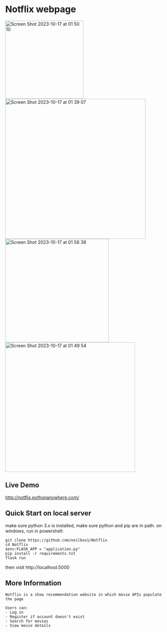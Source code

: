 # Notflix webpage

<img width="247" alt="Screen Shot 2023-10-17 at 01 50 10" src="https://github.com/fanghua9853/Notflix/assets/42789126/4a1b7be8-8c63-4e85-a7e0-a6f5ad8fa0d4">
<img width="443" alt="Screen Shot 2023-10-17 at 01 39 07" src="https://github.com/fanghua9853/Notflix/assets/42789126/b4457fb5-1853-4246-ae61-6815ba6548d7">
<img width="327" alt="Screen Shot 2023-10-17 at 01 58 38" src="https://github.com/fanghua9853/Notflix/assets/42789126/85fad1e0-4d3c-426a-aaf6-2fe8d3ee8f8e">
<img width="410" alt="Screen Shot 2023-10-17 at 01 49 54" src="https://github.com/fanghua9853/Notflix/assets/42789126/3be681f9-799c-4f02-b747-3453d4c3ac2c">


## Live Demo 

http://notflix.pythonanywhere.com/

## Quick Start on local server
make sure python 3.x is installed, make sure python and pip are in path.
on windows, run in powershell:
```
git clone https://github.com/neilbox1/Notflix
cd Notflix
$env:FLASK_APP = "application.py"
pip install -r requirements.txt
flask run

```
then visit http://localhost:5000

## More Information
```
Notflix is a show recommendation website in which movie APIs populate the page

Users can:
- Log in
- Register if account doesn't exist
- Search for movies
- View movie details

